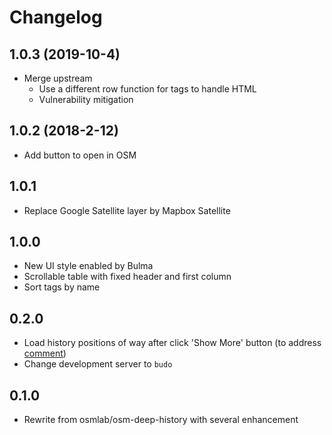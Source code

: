 # Changelog

## 1.0.3 (2019-10-4)

- Merge upstream
  - Use a different row function for tags to handle HTML
  - Vulnerability mitigation

## 1.0.2 (2018-2-12)

- Add button to open in OSM

## 1.0.1

- Replace Google Satellite layer by Mapbox Satellite

## 1.0.0

- New UI style enabled by Bulma
- Scrollable table with fixed header and first column
- Sort tags by name

## 0.2.0

- Load history positions of way after click 'Show More' button (to address [comment](https://github.com/osmlab/osm-deep-history/issues/14#issuecomment-335953135))
- Change development server to `budo`

## 0.1.0

- Rewrite from osmlab/osm-deep-history with several enhancement
